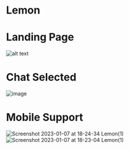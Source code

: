 # Lemon


# Landing Page
![alt text](https://user-images.githubusercontent.com/76745298/211151387-191bfe40-3e55-4358-a75e-ccea56a19e2d.png)

# Chat Selected
![image](https://user-images.githubusercontent.com/76745298/211151453-cae50c9f-11c5-4a58-9a5e-f9da9e387c9d.png)


# Mobile Support 

 
![Screenshot 2023-01-07 at 18-24-34 Lemon(1)](https://user-images.githubusercontent.com/76745298/211151637-39af1733-cd5a-4fb3-877f-9c65bd3e92e0.png)
![Screenshot 2023-01-07 at 18-23-04 Lemon(1)](https://user-images.githubusercontent.com/76745298/211151585-6497372a-4af6-4537-bf5c-1b50052d3398.png)
